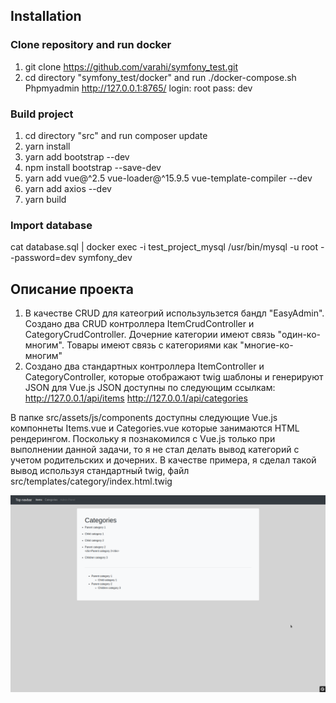 ## Installation

### Clone repository and run docker
1. git clone https://github.com/varahi/symfony_test.git
2. cd directory "symfony_test/docker" and run ./docker-compose.sh
Phpmyadmin http://127.0.0.1:8765/ login: root pass: dev

### Build project
1. cd directory "src" and run composer update
2. yarn install
3. yarn add bootstrap --dev
4. npm install bootstrap --save-dev
5. yarn add vue@^2.5 vue-loader@^15.9.5 vue-template-compiler --dev
6. yarn add axios --dev
7. yarn build

### Import database
cat database.sql | docker exec -i test_project_mysql /usr/bin/mysql -u root --password=dev symfony_dev


## Описание проекта
1. В качестве CRUD для катеогрий использульзется бандл "EasyAdmin". Создано два CRUD контроллера ItemCrudController и CategoryCrudController. 
Дочерние категории имеют связь "один-ко-многим". Товары имеют связь с категориями как "многие-ко-многим"
2. Создано два стандартных контроллера ItemController и CategoryController, которые отображают twig шаблоны и генерируют JSON для Vue.js
JSON доступны по следующим ссылкам:
http://127.0.0.1/api/items 
http://127.0.0.1/api/categories

В папке src/assets/js/components доступны следующие Vue.js компоннеты Items.vue и Categories.vue которые занимаются HTML рендерингом.
Поскольку я познакомился с Vue.js только при выполнении данной задачи, то я не стал делать вывод категорий с учетом родительских и дочерних.
В качестве примера, я сделал такой вывод используя стандартный twig, файл src/templates/category/index.html.twig

![Screenshot](image.png)